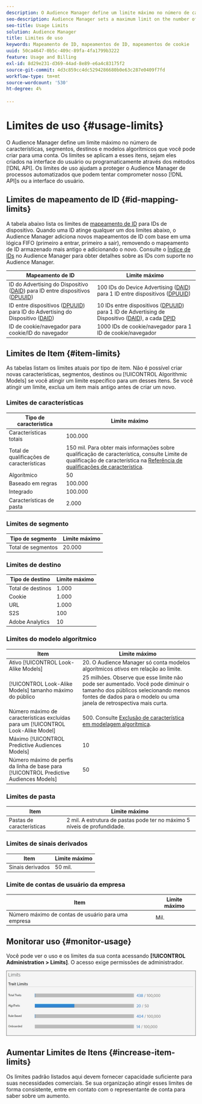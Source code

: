 ```yaml
---
description: O Audience Manager define um limite máximo no número de características, segmentos, destinos e modelos algorítmicos que você pode criar para uma conta. Os limites se aplicam a esses itens, sejam eles criados na interface do usuário ou programaticamente por meio de métodos de API. Os limites de uso ajudam a proteger o Audience Manager de processos automatizados que podem tentar comprometer nossas APIs ou a interface do usuário.
seo-description: Audience Manager sets a maximum limit on the number of traits, segments, destinations, and algorithmic models that you can create for an account. Limits apply to these items whether created in the user interface or programmatically through API methods. Usage limits help protect Audience Manager from automated processes that may attempt to compromise our APIs or user interface.
seo-title: Usage Limits
solution: Audience Manager
title: Limites de uso
keywords: Mapeamento de ID, mapeamentos de ID, mapeamentos de cookie
uuid: 50ca4647-0b5c-409c-89fa-4fa1799b3222
feature: Usage and Billing
exl-id: 8d29e231-d369-44ad-8e89-e6a4c83175f2
source-git-commit: 4d3c859cc4dc5294286680b0e63c287e0409f7fd
workflow-type: tm+mt
source-wordcount: '530'
ht-degree: 4%

---
```


# Limites de uso {#usage-limits}

O Audience Manager define um limite máximo no número de características, segmentos, destinos e modelos algorítmicos que você pode criar para uma conta. Os limites se aplicam a esses itens, sejam eles criados na interface do usuário ou programaticamente através dos métodos [!DNL API]. Os limites de uso ajudam a proteger o Audience Manager de processos automatizados que podem tentar comprometer nosso [!DNL API]s ou a interface do usuário.

## Limites de mapeamento de ID {#id-mapping-limits}

A tabela abaixo lista os limites de [mapeamento de ID](../../integration/sending-audience-data/batch-data-transfer-explained/id-sync-http.md) para IDs de dispositivo. Quando uma ID atinge qualquer um dos limites abaixo, o Audience Manager adiciona novos mapeamentos de ID com base em uma lógica FIFO (primeiro a entrar, primeiro a sair), removendo o mapeamento de ID armazenado mais antigo e adicionando o novo. Consulte o [Índice de IDs](../../reference/ids-in-aam.md) no Audience Manager para obter detalhes sobre as IDs com suporte no Audience Manager.

| Mapeamento de ID | Limite máximo |
|-----------|-------------- |
| ID do Advertising do Dispositivo ([DAID](../../reference/ids-in-aam.md)) para ID entre dispositivos ([DPUUID](../../reference/ids-in-aam.md)) | 100 IDs do Device Advertising ([DAID](../../reference/ids-in-aam.md)) para 1 ID entre dispositivos ([DPUUID](../../reference/ids-in-aam.md)) |
| ID entre dispositivos ([DPUUID](../../reference/ids-in-aam.md)) para ID do Advertising do Dispositivo ([DAID](../../reference/ids-in-aam.md)) | 10 IDs entre dispositivos ([DPUUID](../../reference/ids-in-aam.md)) para 1 ID de Advertising de Dispositivo ([DAID](../../reference/ids-in-aam.md)), a cada [DPID](../../reference/ids-in-aam.md) |
| ID de cookie/navegador para cookie/ID do navegador | 1000 IDs de cookie/navegador para 1 ID de cookie/navegador |

## Limites de Item {#item-limits}

As tabelas listam os limites atuais por tipo de item. Não é possível criar novas características, segmentos, destinos ou [!UICONTROL Algorithmic Models] se você atingir um limite específico para um desses itens. Se você atingir um limite, exclua um item mais antigo antes de criar um novo.

### Limites de características

| Tipo de característica | Limite máximo |
| -------------------------- | ------------------------------------- |
| Características totais | 100.000 |
| Total de qualificações de características | 150 mil. Para obter mais informações sobre qualificação de característica, consulte Limite de qualificação de característica na [Referência de qualificações de característica](/help/using/features/traits/trait-and-segment-qualification-reference.md#trait-qualification-limit). |
| Algorítmico | 50 |
| Baseado em regras | 100.000 |
| Integrado | 100.000 |
| Características de pasta | 2.000 |

### Limites de segmento

| Tipo de segmento | Limite máximo |
| -------------- | ------------- |
| Total de segmentos | 20.000 |

### Limites de destino

| Tipo de destino | Limite máximo |
| ------------------ | ------------- |
| Total de destinos | 1.000 |
| Cookie | 1.000 |
| URL | 1.000 |
| S2S | 100 |
| Adobe Analytics | 10 |

### Limites do modelo algorítmico

| Item | Limite máximo |
| -------- | ----- |
| Ativo [!UICONTROL Look-Alike Models] | &#x200B;20. O Audience Manager só conta modelos algorítmicos *ativos* em relação ao limite. |
| [!UICONTROL Look-Alike Models] tamanho máximo do público | 25 milhões.  Observe que esse limite não pode ser aumentado. Você pode diminuir o tamanho dos públicos selecionando menos fontes de dados para o modelo ou uma janela de retrospectiva mais curta. |
| Número máximo de características excluídas para um [!UICONTROL Look-Alike Model] | &#x200B;500. Consulte [Exclusão de característica em modelagem algorítmica](/help/using/features/algorithmic-models/trait-exclusion-algo-models.md). |
| Máximo [!UICONTROL Predictive Audiences Models] | 10 |
| Número máximo de perfis da linha de base para [!UICONTROL Predictive Audiences Models] | 50 |

### Limites de pasta

| Item | Limite máximo |
| ------------- | ------------------ |
| Pastas de características | 2 mil.  A estrutura de pastas pode ter no máximo 5 níveis de profundidade. |

### Limites de sinais derivados

| Item | Limite máximo |
| --------------- | ------------- |
| Sinais derivados | 50 mil. |

### Limite de contas de usuário da empresa

| Item | Limite máximo |
| ----------- | ------------- |
| Número máximo de contas de usuário para uma empresa | Mil. |

## Monitorar uso {#monitor-usage}

Você pode ver o uso e os limites da sua conta acessando **[!UICONTROL Administration > Limits]**. O acesso exige permissões de administrador.

![imagem de limites de uso](assets/usage-limits.png)

## Aumentar Limites de Itens {#increase-item-limits}

Os limites padrão listados aqui devem fornecer capacidade suficiente para suas necessidades comerciais. Se sua organização atingir esses limites de forma consistente, entre em contato com o representante de conta para saber sobre um aumento.
